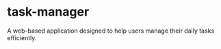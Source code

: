 # task-manager
 A web-based application designed to help users manage their daily tasks efficiently.

